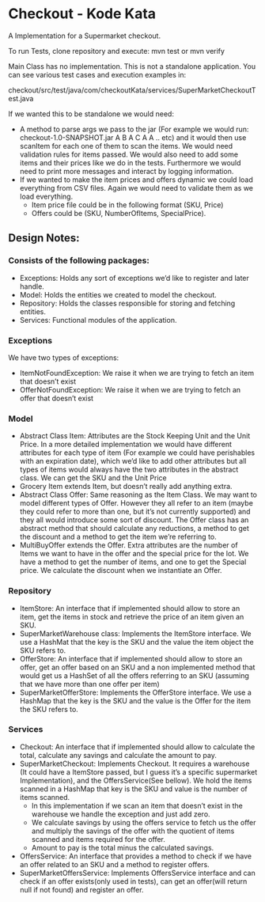 # Checkout - Kode Kata

A Implementation for a Supermarket checkout. 

To run Tests, clone repository and execute:
mvn test or mvn verify

Main Class has no implementation. This is not a standalone application. You can see various test cases and execution examples in:

checkout/src/test/java/com/checkoutKata/services/SuperMarketCheckoutTest.java

If we wanted this to be standalone we would need:
* A method to parse args we pass to the jar (For example we would run: checkout-1.0-SNAPSHOT.jar A B A C A A .. etc) and it would then use scanItem for each one of them to scan the items. We would need validation rules for items passed. We would also need to add some items and their prices like we do in the tests. Furthermore we would need to print more messages and interact by logging information. 
* If we wanted to make the item prices and offers dynamic we could load everything from CSV files. Again we would need to validate them as we load everything. 
    * Item price file could be in the following format (SKU, Price)
    * Offers could be (SKU, NumberOfItems, SpecialPrice).


## Design Notes:

### Consists of the following packages:
* Exceptions: Holds any sort of exceptions we’d like to register and later handle.
* Model: Holds the entities we created to model the checkout.
* Repository: Holds the classes responsible for storing and fetching entities.
* Services: Functional modules of the application. 

### Exceptions
We have two types of exceptions:
- ItemNotFoundException: We raise it when we are trying to fetch an item that doesn’t exist
- OfferNotFoundException: We raise it when we are trying to fetch an offer that doesn’t exist 

### Model
- Abstract Class Item:  Attributes are the Stock Keeping Unit and the Unit Price. In a more detailed implementation we would have different attributes for each type of item (For example we could have perishables with an expiration date), which we’d like to add other attributes but all types of items would always have the two attributes in the abstract class. We can get the SKU and the Unit Price
- Grocery Item extends Item, but doesn’t really add anything extra. 
- Abstract Class Offer: Same reasoning as the Item Class. We may want to model different types of Offer. However they all refer to an item (maybe they could refer to more than one, but it’s not currently supported) and they all would introduce some sort of discount. The Offer class has an abstract method that should calculate any reductions, a method to get the discount and a method to get the item we’re referring to. 
- MultiBuyOffer extends the Offer. Extra attributes are the number of Items we want to have in the offer and the special price for the lot. We have a method to get the number of items, and one to get the Special price. We calculate the discount when we instantiate an Offer.

### Repository
- ItemStore: An interface that if implemented should allow to store an item, get the items in stock and retrieve the price of an item given an SKU.
- SuperMarketWarehouse class: Implements the ItemStore interface. We use a HashMat that the key is the SKU and the value the item object the SKU refers to.
- OfferStore: An interface that if implemented should allow to store an offer, get an offer based on an SKU and a non implemented method that would get us a HashSet of all the offers referring to an SKU (assuming that we have more than one offer per item)
- SuperMarketOfferStore: Implements the OfferStore interface. We use a HashMap that the key is the SKU and the value is the Offer for the item the SKU refers to.

### Services
- Checkout: An interface that if implemented should allow to calculate the total, calculate any savings and calculate the amount to pay.
- SuperMarketCheckout: Implements Checkout. It requires a warehouse (It could have a ItemStore passed, but I guess it’s a specific supermarket Implementation), and the OffersService(See bellow). We hold the items scanned in a HashMap that key is the SKU and value is the number of items scanned.
    -  In this implementation if we scan an item that doesn’t exist in the warehouse we handle the exception and just add zero. 
    - We calculate savings by using the offers service to fetch us the offer and multiply the savings of the offer with the quotient of items scanned and items required for the offer.
    - Amount to pay is the total minus the calculated savings.
- OffersService: An interface that provides a method to check if we have an offer related to an SKU and a method to register offers. 
- SuperMarketOffersService: Implements OffersService interface and can check if an offer exists(only used in tests), can get an offer(will return null if not found) and register an offer. 





